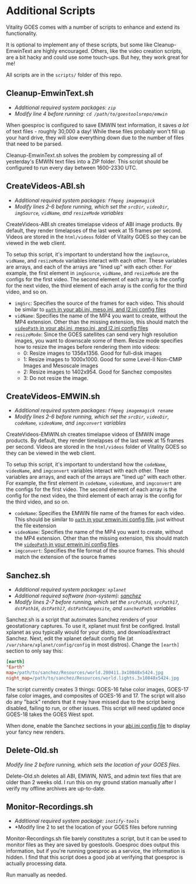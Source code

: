 # Additional Scripts

Vitality GOES comes with a number of scripts to enhance and extend its functionality.

It is optional to implement any of these scripts, but some like Cleanup-EmwinText are highly encouraged. Others, like the video creation scripts, are a bit hacky and could use some touch-ups. But hey, they work great for me!

All scripts are in the `scripts/` folder of this repo.

## Cleanup-EmwinText.sh
* *Additional required system packages: `zip`*
* *Modify line 4 before running: `cd /path/to/goestoolsrepo/emwin`*

When goesproc is configured to save EMWIN text information, it saves *a lot* of text files - roughly 30,000 a day! While these files probably won't fill up your hard drive, they will slow everything down due to the number of files that need to be parsed.

Cleanup-EmwinText.sh solves the problem by compressing all of yesterday's EMWIN text files into a ZIP folder. This script should be configured to run every day between 1600-2330 UTC.

## CreateVideos-ABI.sh
* *Additional required system packages: `ffmpeg imagemagick`*
* *Modify lines 2-6 before running, which set the `srcDir`, `videoDir`, `imgSource`, `vidName`, and `resizeMode` variables*

CreateVideos-ABI.sh creates timelapse videos of ABI image products. By default, they render timelapses of the last week at 15 frames per second. Videos are stored in the `html/videos` folder of Vitality GOES so they can be viewed in the web client.

To setup this script, it's important to understand how the `imgSource`, `vidName`, and `resizeMode` variables interact with each other. These variables are arrays, and each of the arrays are "lined up" with each other. For example, the first element in `imgSource`, `vidName`, and `resizeMode` are the configs for the first video. The second element of each array is the config for the next video, the third element of each array is the config for the third video, and so on.

* `imgSrc`: Specifies the source of the frames for each video. This should be similar to [`path` in your abi.ini, meso.ini, and l2.ini config files](config.md#abiini-mesoini-and-l2ini)
* `vidName`: Specifies the name of the MP4 you want to create, without the MP4 extension. Other than the missing extension, this should match the [`videoPath` in your abi.ini, meso.ini, and l2.ini config files](config.md#abiini-mesoini-and-l2ini)
* `resizeMode`: Since the GOES satellites can send very high resolution images, you want to downscale some of them. Resize mode specifies how to resize the images before rendering them into videos:
  * 0: Resize images to 1356x1356. Good for full-disk images
  * 1: Resize images to 1000x1000. Good for some Level-II Non-CMIP Images and Mesoscale images
  * 2: Resize images to 1402x954. Good for Sanchez composites
  * 3: Do not resize the image. 

## CreateVideos-EMWIN.sh
* *Additional required system packages: `ffmpeg imagemagick rename`*
* *Modify lines 2-6 before running, which set the `srcDir`, `videoDir`, `codeName`, `videoName`, and `imgconvert` variables*

CreateVideos-EMWIN.sh creates timelapse videos of EMWIN image products. By default, they render timelapses of the last week at 15 frames per second. Videos are stored in the `html/videos` folder of Vitality GOES so they can be viewed in the web client.

To setup this script, it's important to understand how the `codeName`, `videoName`, and `imgconvert` variables interact with each other. These variables are arrays, and each of the arrays are "lined up" with each other. For example, the first element in `codeName`, `videoName`, and `imgconvert` are the configs for the first video. The second element of each array is the config for the next video, the third element of each array is the config for the third video, and so on.

* `codeName`: Specifies the EMWIN file name of the frames for each video. This should be similar to [`path` in your emwin.ini config file](config.md#emwinini), just without the file extension
* `videoName`: Specifies the name of the MP4 you want to create, without the MP4 extension. Other than the missing extension, this should match the [`videoPath` in your emwin.ini config files](config.md#emwinini).
* `imgconvert`: Specifies the file format of the source frames. This should match the extension of the source frames

## Sanchez.sh
* *Additional required system packages: `xplanet`*
* *Additional required software (non-system): [sanchez](https://github.com/nullpainter/sanchez)*
* *Modify lines 2-7 before running, which set the `srcPath16`, `srcPath17`, `dstPath16`, `dstPath17`, `dstPathComposite`, and `sanchezPath` variables*

Sanchez.sh is a script that automates Sanchez renders of your geostationary captures. To use it, xplanet must first be configred. Install xplanet as you typically would for your distro, and download/extract Sanchez. Next, edit the xplanet default config file (at `/var/share/xplanet/config/config` in most distros). Change the `[earth]` section to only say this:

```ini
[earth]
"Earth"
map=/path/to/sanchez/Resources/world.200411.3x10848x5424.jpg
night_map=/path/to/sanchez/Resources/world.lights.3x10848x5424.jpg
```

The script currently creates 3 things: GOES-16 false color images, GOES-17 false color images, and composites of GOES-16 and 17. The script will also do any "back" renders that it may have missed due to the script being disabled, failing to run, or other issues. This script will need updated once GOES-18 takes the GOES West spot.

When done, enable the Sanchez sections in your [abi.ini config file](config.md#abiini-mesoini-and-l2ini) to display your fancy new renders.

## Delete-Old.sh
*Modify line 2 before running, which sets the location of your GOES files.*

Delete-Old.sh deletes all ABI, EMWIN, NWS, and admin text files that are older than 2 weeks old. I run this on my ground station manually after I verify my offline archives are up-to-date.

## Monitor-Recordings.sh
* *Additional required system package: `inotify-tools`*
* *Modify line 2 to set the location of your GOES files before running

Monitor-Recordings.sh file barely constitutes a script, but it can be used to monitor files as they are saved by goestools. Goesproc does output this information, but if you're running goesproc as a service, the information is hidden. I find that this script does a good job at verifying that goesproc is actually processing data.

Run manually as needed.
